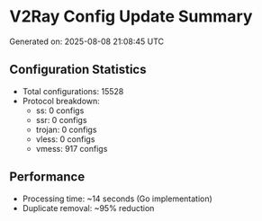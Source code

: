 # V2Ray Config Update Summary
Generated on: 2025-08-08 21:08:45 UTC

## Configuration Statistics
- Total configurations: 15528
- Protocol breakdown:
  - ss: 0 configs
  - ssr: 0 configs
  - trojan: 0 configs
  - vless: 0 configs
  - vmess: 917 configs

## Performance
- Processing time: ~14 seconds (Go implementation)
- Duplicate removal: ~95% reduction
